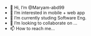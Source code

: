 - 👋 Hi, I’m @Maryam-abd99
- 👀 I’m interested in mobile + web app
- 🌱 I’m currently studing Software Eng.
- 💞️ I’m looking to collaborate on ...
- 📫 How to reach me...

<!---
Maryam-abd99/Maryam-abd99 is a ✨ special ✨ repository because its `README.md` (this file) appears on your GitHub profile.
You can click the Preview link to take a look at your changes.
--->
